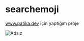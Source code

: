 # searchemoji
www.patika.dev için yaptığım proje


![Adsız](https://user-images.githubusercontent.com/116424565/229072490-0af75a31-e4ac-413f-83d5-dee0248dcd6e.png)


